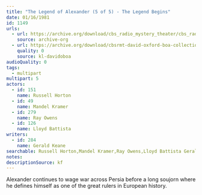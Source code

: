 ```yaml
---
title: "The Legend of Alexander (5 of 5) - The Legend Begins"
date: 01/16/1981
id: 1149
urls: 
  - url: https://archive.org/download/cbs_radio_mystery_theater/cbs_radio_mystery_theater-1101-1150.zip/cbs_radio_mystery_theater-1101-1150%2Fcbsrmt_1149_legend_of_alexander_part_5_the_legend_begins.mp3
    source: archive-org
  - url: https://archive.org/download/cbsrmt-david-oxford-boa-collection/CBSRMT-810116-1149-The-Legend-of-Alexander,-Part-5-The-Legend-Begins-(32-22)-[2007]-{BoA}.mp3
    quality: 0
    source: kl-davidoboa
audioQuality: 0
tags: 
  - multipart
multipart: 5
actors:  
  - id: 151
    name: Russell Horton  
  - id: 49
    name: Mandel Kramer  
  - id: 279
    name: Ray Owens  
  - id: 126
    name: Lloyd Battista
writers:  
  - id: 284
    name: Gerald Keane
searchable: Russell Horton,Mandel Kramer,Ray Owens,Lloyd Battista Gerald Keane
notes: 
descriptionSource: kf
---
```

Alexander continues to wage war across Persia before a long soujorn where he defines himself as one of the great rulers in European history.